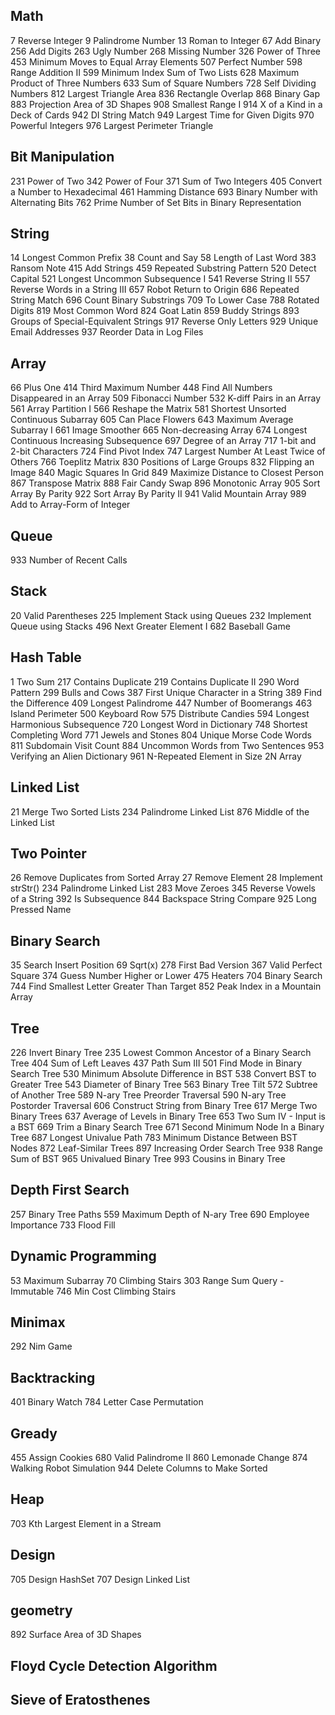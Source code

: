 ## Math
7 Reverse Integer
9 Palindrome Number
13 Roman to Integer
67 Add Binary
256 Add Digits
263 Ugly Number
268 Missing Number
326 Power of Three
453	Minimum Moves to Equal Array Elements
507 Perfect Number
598 Range Addition II
599 Minimum Index Sum of Two Lists
628 Maximum Product of Three Numbers
633 Sum of Square Numbers
728 Self Dividing Numbers
812 Largest Triangle Area
836 Rectangle Overlap
868 Binary Gap
883 Projection Area of 3D Shapes
908 Smallest Range I
914 X of a Kind in a Deck of Cards
942 DI String Match
949 Largest Time for Given Digits
970 Powerful Integers
976 Largest Perimeter Triangle


## Bit Manipulation
231 Power of Two
342 Power of Four
371 Sum of Two Integers
405 Convert a Number to Hexadecimal
461 Hamming Distance
693 Binary Number with Alternating Bits
762 Prime Number of Set Bits in Binary Representation


## String
14 Longest Common Prefix
38 Count and Say
58 Length of Last Word
383 Ransom Note
415 Add Strings
459 Repeated Substring Pattern
520	Detect Capital
521 Longest Uncommon Subsequence I
541 Reverse String II
557 Reverse Words in a String III
657 Robot Return to Origin
686 Repeated String Match
696 Count Binary Substrings
709 To Lower Case
788 Rotated Digits
819 Most Common Word
824 Goat Latin
859 Buddy Strings
893 Groups of Special-Equivalent Strings
917 Reverse Only Letters
929 Unique Email Addresses
937 Reorder Data in Log Files


## Array
66 Plus One
414 Third Maximum Number
448 Find All Numbers Disappeared in an Array
509 Fibonacci Number
532 K-diff Pairs in an Array
561 Array Partition I
566 Reshape the Matrix
581 Shortest Unsorted Continuous Subarray
605 Can Place Flowers
643 Maximum Average Subarray I
661 Image Smoother
665 Non-decreasing Array
674 Longest Continuous Increasing Subsequence
697 Degree of an Array
717 1-bit and 2-bit Characters
724 Find Pivot Index
747 Largest Number At Least Twice of Others
766 Toeplitz Matrix
830	Positions of Large Groups
832 Flipping an Image
840 Magic Squares In Grid
849 Maximize Distance to Closest Person
867 Transpose Matrix
888 Fair Candy Swap
896 Monotonic Array
905 Sort Array By Parity
922 Sort Array By Parity II
941 Valid Mountain Array
989 Add to Array-Form of Integer

## Queue
933 Number of Recent Calls

## Stack
20 Valid Parentheses 
225 Implement Stack using Queues
232 Implement Queue using Stacks
496 Next Greater Element I
682 Baseball Game


## Hash Table
1 Two Sum
217 Contains Duplicate
219 Contains Duplicate II
290 Word Pattern
299 Bulls and Cows
387 First Unique Character in a String
389 Find the Difference
409 Longest Palindrome
447 Number of Boomerangs
463 Island Perimeter
500 Keyboard Row
575 Distribute Candies
594 Longest Harmonious Subsequence
720 Longest Word in Dictionary
748 Shortest Completing Word
771 Jewels and Stones
804 Unique Morse Code Words
811 Subdomain Visit Count
884 Uncommon Words from Two Sentences
953 Verifying an Alien Dictionary
961 N-Repeated Element in Size 2N Array


## Linked List
21 Merge Two Sorted Lists
234 Palindrome Linked List
876 Middle of the Linked List


## Two Pointer
26 Remove Duplicates from Sorted Array
27 Remove Element
28 Implement strStr()
234 Palindrome Linked List
283 Move Zeroes
345 Reverse Vowels of a String
392 Is Subsequence
844 Backspace String Compare
925 Long Pressed Name


## Binary Search
35 Search Insert Position
69 Sqrt(x)
278 First Bad Version
367 Valid Perfect Square
374 Guess Number Higher or Lower
475 Heaters
704 Binary Search
744 Find Smallest Letter Greater Than Target
852 Peak Index in a Mountain Array


## Tree
226 Invert Binary Tree
235 Lowest Common Ancestor of a Binary Search Tree
404 Sum of Left Leaves
437 Path Sum III
501 Find Mode in Binary Search Tree
530 Minimum Absolute Difference in BST
538 Convert BST to Greater Tree
543 Diameter of Binary Tree
563 Binary Tree Tilt
572 Subtree of Another Tree
589 N-ary Tree Preorder Traversal
590 N-ary Tree Postorder Traversal
606 Construct String from Binary Tree
617 Merge Two Binary Trees
637 Average of Levels in Binary Tree
653 Two Sum IV - Input is a BST
669 Trim a Binary Search Tree
671 Second Minimum Node In a Binary Tree
687 Longest Univalue Path
783 Minimum Distance Between BST Nodes
872	Leaf-Similar Trees
897 Increasing Order Search Tree
938 Range Sum of BST
965 Univalued Binary Tree
993 Cousins in Binary Tree


## Depth First Search
257 Binary Tree Paths
559 Maximum Depth of N-ary Tree
690 Employee Importance
733 Flood Fill


## Dynamic Programming
53 Maximum Subarray
70 Climbing Stairs
303 Range Sum Query - Immutable
746 Min Cost Climbing Stairs


## Minimax
292	Nim Game


## Backtracking
401 Binary Watch
784 Letter Case Permutation


## Gready
455 Assign Cookies
680 Valid Palindrome II
860 Lemonade Change
874 Walking Robot Simulation
944 Delete Columns to Make Sorted


## Heap
703 Kth Largest Element in a Stream

## Design
705 Design HashSet
707 Design Linked List

## geometry
892 Surface Area of 3D Shapes

## Floyd Cycle Detection Algorithm

## Sieve of Eratosthenes
